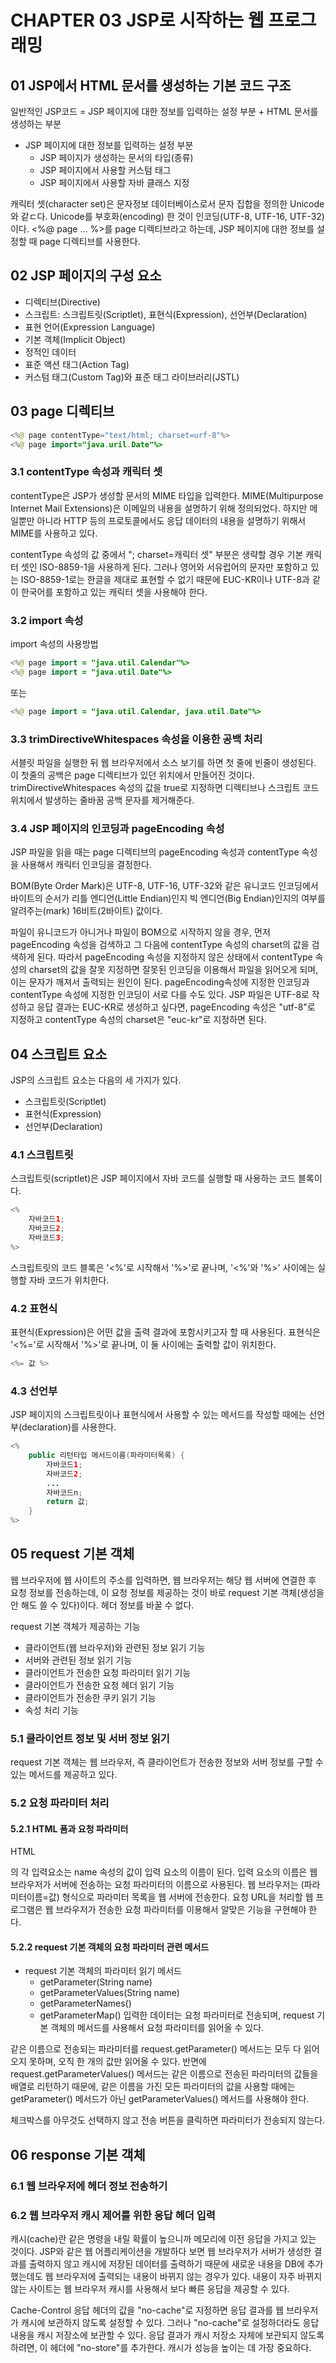 # CHAPTER 03 JSP로 시작하는 웹 프로그래밍
## 01 JSP에서 HTML 문서를 생성하는 기본 코드 구조
일반적인 JSP코드 = JSP 페이지에 대한 정보를 입력하는 설정 부분 + HTML 문서를 생성하는 부분
- JSP 페이지에 대한 정보를 입력하는 설정 부분
  - JSP 페이지가 생성하는 문서의 타입(종류)
  - JSP 페이지에서 사용할 커스텀 태그
  - JSP 페이지에서 사용할 자바 클래스 지정<br>

캐릭터 셋(character set)은 문자정보 데이터베이스로서 문자 집합을 정의한 Unicode와 같ㄷ다.
Unicode를 부호화(encoding) 한 것이 인코딩(UTF-8, UTF-16, UTF-32)이다.
<%@ page ... %>를 page 디렉티브라고 하는데, JSP 페이지에 대한 정보를 설정할 때 page 디렉티브를 사용한다.

## 02 JSP 페이지의 구성 요소
- 디렉티브(Directive)
- 스크립트: 스크립트릿(Scriptlet), 표현식(Expression), 선언부(Declaration)
- 표현 언어(Expression Language)
- 기본 객체(Implicit Object)
- 정적인 데이터
- 표준 액션 태그(Action Tag)
- 커스텀 태그(Custom Tag)와 표준 태그 라이브러리(JSTL)

## 03 page 디렉티브
```java
<%@ page contentType="text/html; charset=urf-8"%>
<%@ page import="java.uril.Date"%>
```
### 3.1 contentType 속성과 캐릭터 셋
contentType은 JSP가 생성할 문서의 MIME 타입을 입력한다. MIME(Multipurpose Internet Mail Extensions)은 이메일의 내용을 설명하기 위해 정의되었다. 
하지만 메일뿐만 아니라 HTTP 등의 프로토콜에서도 응답 데이터의 내용을 설명하기 위해서 MIME를 사용하고 있다.

contentType 속성의 값 중에서 "; charset=캐릭터 셋" 부분은 생략할 경우 기본 캐릭터 셋인 ISO-8859-1을 사용하게 된다.
그러나 영어와 서유럽어의 문자만 포함하고 있는 ISO-8859-1로는 한글을 제대로 표현할 수 없기 때문에 EUC-KR이나 UTF-8과 같이 한국어를 포함하고 있는 캐릭터 셋을 사용해야 한다.

### 3.2 import 속성
import 속성의 사용방법
```java
<%@ page import = "java.util.Calendar"%>
<%@ page import = "java.util.Date"%>
```
또는 
```java
<%@ page import = "java.util.Calendar, java.util.Date"%>
```

### 3.3 trimDirectiveWhitespaces 속성을 이용한 공백 처리
서블릿 파일을 실행한 뒤 웹 브라우저에서 소스 보기를 하면 첫 줄에 빈줄이 생성된다.
이 첫줄의 공백은 page 디렉티브가 있던 위치에서 만들어진 것이다.
trimDirectiveWhitespaces 속성의 값을 true로 지정하면 디렉티브나 스크립트 코드 위치에서 발생하는 줄바꿈 공백 문자를 제거해준다.

### 3.4 JSP 페이지의 인코딩과 pageEncoding 속성
JSP 파일을 읽을 때는 page 디렉티브의 pageEncoding 속성과 contentType 속성을 사용해서 캐릭터 인코딩을 결정한다.

BOM(Byte Order Mark)은 UTF-8, UTF-16, UTF-32와 같은 유니코드 인코딩에서 바이트의 순서가 리틀 엔디언(Little Endian)인지 빅 엔디언(Big Endian)인지의 여부를 알려주는(mark) 16비트(2바이트) 값이다.

파일이 유니코드가 아니거나 파일이 BOM으로 시작하지 않을 경우, 먼저 pageEncoding 속성을 검색하고 그 다음에 contentType 속성의 charset의 값을 검색하게 된다.
따라서 pageEncoding 속성을 지정하지 않은 상태에서 contentType 속성의 charset의 값을 잘못 지정하면 잘못된 인코딩을 이용해서 파일을 읽어오게 되며, 이는 문자가 깨져서 출력되는 원인이 된다.
pageEncoding속성에 지정한 인코딩과 contentType 속성에 지정한 인코딩이 서로 다를 수도 있다.
JSP 파일은 UTF-8로 작성하고 응답 결과는 EUC-KR로 생성하고 싶다면, pageEncoding 속성은 "utf-8"로 지정하고 contentType 속성의 charset은 "euc-kr"로 지정하면 된다.

## 04 스크립트 요소
JSP의 스크립트 요소는 다음의 세 가지가 있다.
- 스크립트릿(Scriptlet)
- 표현식(Expression)
- 선언부(Declaration)

### 4.1 스크립트릿
스크립트릿(scriptlet)은 JSP 페이지에서 자바 코드를 실행할 때 사용하는 코드 블록이다. 
```java
<%
    자바코드1;
    자바코드2;
    자바코드3;
%>
```
스크립트릿의 코드 블록은 '<%'로 시작해서 '%>'로 끝나며, '<%'와 '%>' 사이에는 실행할 자바 코드가 위치한다.

### 4.2 표현식
표현식(Expression)은 어떤 값을 출력 결과에 포함시키고자 할 때 사용된다.
표현식은 '<%='로 시작해서 '%>'로 끝나며, 이 둘 사이에는 출력할 값이 위치한다.
```java
<%= 값 %>
```

### 4.3 선언부
JSP 페이지의 스크립트릿이나 표현식에서 사용할 수 있는 메서드를 작성할 때에는 선언부(declaration)를 사용한다.
```java
<%
    public 리턴타입 메서드이름(파라미터목록) {
        자바코드1;
        자바코드2;
        ...
        자바코드n;
        return 값;
    }
%>
```

## 05 request 기본 객체
웹 브라우저에 웹 사이트의 주소를 입력하면, 웹 브라우저는 해당 웹 서버에 연결한 후 요청 정보를 전송하는데, 
이 요청 정보를 제공하는 것이 바로 request 기본 객체(생성을 안 해도 쓸 수 있다)이다. 헤더 정보를 바꿀 수 없다.

request 기본 객체가 제공하는 기능
- 클라이언트(웹 브라우저)와 관련된 정보 읽기 기능
- 서버와 관련된 정보 읽기 기능
- 클라이언트가 전송한 요청 파라미터 읽기 기능
- 클라이언트가 전송한 요청 헤더 읽기 기능
- 클라이언트가 전송한 쿠키 읽기 기능
- 속성 처리 기능

### 5.1 클라이언트 정보 및 서버 정보 읽기
request 기본 객체는 웹 브라우저, 즉 클라이언트가 전송한 정보와 서버 정보를 구할 수 있는 메서드를 제공하고 있다.

### 5.2 요청 파라미터 처리
#### 5.2.1 HTML 폼과 요청 파라미터 
HTML <form>의 각 입력요소는 name 속성의 값이 입력 요소의 이름이 된다.
입력 요소의 이름은 웹 브라우저가 서버에 전송하는 요청 파라미터의 이름으로 사용된다.
웹 브라우저는 (파라미터이름=값) 형식으로 파라미터 목록을 웹 서버에 전송한다.
요청 URL을 처리할 웹 프로그램은 웹 브라우저가 전송한 요청 파라미터를 이용해서 알맞은 기능을 구현해야 한다.

#### 5.2.2 request 기본 객체의 요청 파라미터 관련 메서드
- request 기본 객체의 파라미터 읽기 메서드
  - getParameter(String name) 
  - getParameterValues(String name)
  - getParameterNames()
  - getParameterMap()
입력한 데이터는 요청 파라미터로 전송되며, request 기본 객체의 메서드를 사용해서 요청 파라미터를 읽어올 수 있다.

같은 이름으로 전송되는 파라미터를 request.getParameter() 메서드는 모두 다 읽어오지 못하며, 오직 한 개의 값만 읽어올 수 있다. 
반면에 request.getParameterValues() 메서드는 같은 이름으로 전송된 파라미터의 값들을 배열로 리턴하기 때문에, 같은 이름을 가진 모든 파라미터의 값을 사용할 때에는 getParameter() 메서드가 아닌 getParameterValues() 메서드를 사용해야 한다.

체크박스를 아무것도 선택하지 않고 전송 버튼을 클릭하면 파라미터가 전송되지 않는다.
## 06 response 기본 객체
### 6.1 웹 브라우저에 헤더 정보 전송하기 
### 6.2 웹 브라우저 캐시 제어를 위한 응답 헤더 입력
캐시(cache)란 같은 명령을 내릴 확률이 높으니까 메모리에 이전 응답을 가지고 있는 것이다.
JSP와 같은 웹 어플리케이션을 개발하다 보면 웹 브라우저가 서버가 생성한 결과를 출력하지 않고 캐시에 저장된 데이터를 출력하기 때문에
새로운 내용을 DB에 추가했는데도 웹 브라우저에 출력되는 내용이 바뀌지 않는 경우가 있다.
내용이 자주 바뀌지 않는 사이트는 웹 브라우저 캐시를 사용해서 보다 빠른 응답을 제공할 수 있다.

Cache-Control 응답 헤더의 값을 "no-cache"로 지정하면 응답 결과를 웹 브라우저가 캐시에 보관하지 않도록 설정할 수 있다.
그러나 "no-cache"로 설정하더라도 응답 내용을 캐시 저장소에 보관할 수 있다.
응답 결과가 캐시 저장소 자체에 보관되지 않도록 하려면, 이 헤더에 "no-store"를 추가한다.
캐시가 성능을 높이는 데 가장 중요하다.